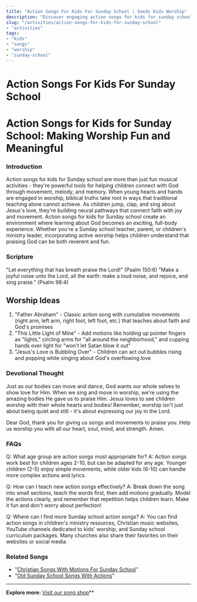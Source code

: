 ```yaml
---
title: "Action Songs For Kids For Sunday School | Seeds Kids Worship"
description: "Discover engaging action songs for kids for sunday school with easy motions and biblical lessons. Perfect for children's worship, Sunday school, and family devotions."
slug: "/activities/action-songs-for-kids-for-sunday-school"
- "activities"
tags:
- "kids"
- "songs"
- "worship"
- "sunday-school"
---
```


# Action Songs For Kids For Sunday School

# Action Songs for Kids for Sunday School: Making Worship Fun and Meaningful

### Introduction
Action songs for kids for Sunday school are more than just fun musical activities - they're powerful tools for helping children connect with God through movement, melody, and memory. When young hearts and hands are engaged in worship, biblical truths take root in ways that traditional teaching alone cannot achieve. As children jump, clap, and sing about Jesus's love, they're building neural pathways that connect faith with joy and movement. Action songs for kids for Sunday school create an environment where learning about God becomes an exciting, full-body experience. Whether you're a Sunday school teacher, parent, or children's ministry leader, incorporating active worship helps children understand that praising God can be both reverent and fun.

### Scripture
"Let everything that has breath praise the Lord!" (Psalm 150:6)
"Make a joyful noise unto the Lord, all the earth: make a loud noise, and rejoice, and sing praise." (Psalm 98:4)

## Worship Ideas
1. "Father Abraham" - Classic action song with cumulative movements (right arm, left arm, right foot, left foot, etc.) that teaches about faith and God's promises
2. "This Little Light of Mine" - Add motions like holding up pointer fingers as "lights," circling arms for "all around the neighborhood," and cupping hands over light for "won't let Satan blow it out"
3. "Jesus's Love is Bubbling Over" - Children can act out bubbles rising and popping while singing about God's overflowing love

### Devotional Thought
Just as our bodies can move and dance, God wants our whole selves to show love for Him. When we sing and move in worship, we're using the amazing bodies He gave us to praise Him. Jesus loves to see children worship with their whole hearts and bodies! Remember, worship isn't just about being quiet and still - it's about expressing our joy in the Lord.

Dear God, thank you for giving us songs and movements to praise you. Help us worship you with all our heart, soul, mind, and strength. Amen.

### FAQs
Q: What age group are action songs most appropriate for?
A: Action songs work best for children ages 2-10, but can be adapted for any age. Younger children (2-5) enjoy simple movements, while older kids (6-10) can handle more complex actions and lyrics.

Q: How can I teach new action songs effectively?
A: Break down the song into small sections, teach the words first, then add motions gradually. Model the actions clearly, and remember that repetition helps children learn. Make it fun and don't worry about perfection!

Q: Where can I find more Sunday school action songs?
A: You can find action songs in children's ministry resources, Christian music websites, YouTube channels dedicated to kids' worship, and Sunday school curriculum packages. Many churches also share their favorites on their websites or social media.

### Related Songs

- "[Christian Songs With Motions For Sunday School](/activities/christian-songs-with-motions-for-sunday-school/)"
- "[Old Sunday School Songs With Actions](/activities/old-sunday-school-songs-with-actions/)"

---

**Explore more:** [Visit our song shop](https://seedskidsworship.com/shop)**

<!-- Schema Markup -->
<script type="application/ld+json">
{
  "@context": "https://schema.org",
  "@type": "MusicRecording",
  "name": "Action Songs For Kids For Sunday School",
  "byArtist": {
    "@type": "MusicGroup",
    "name": "Seeds Kids Worship"
  },
  "isFamilyFriendly": true,
  "url": "https://seedskidsworship.com/activities/action-songs-for-kids-for-sunday-school/"
}
</script>